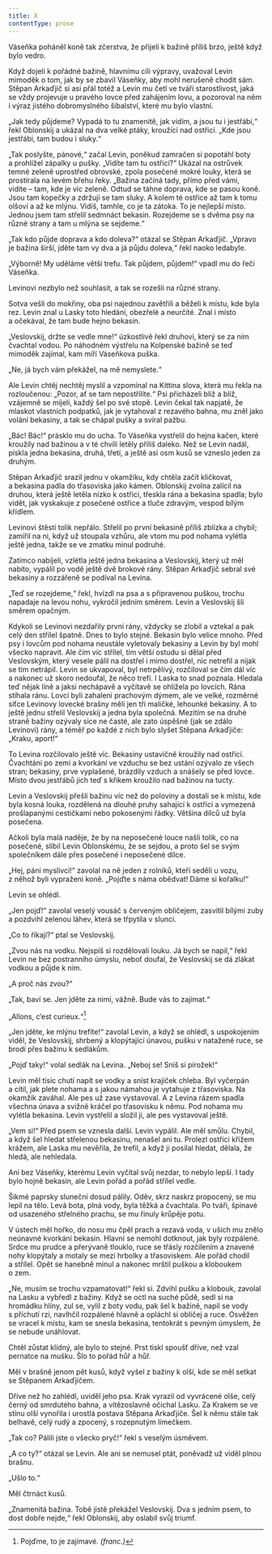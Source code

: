 ```yaml
---
title: X
contentType: prose
---
```


<section>

Váseňka poháněl koně tak zčerstva, že přijeli k bažině příliš brzo, ještě když bylo vedro.

Když dojeli k pořádné bažině, hlavnímu cíli výpravy, uvažoval Levin mimoděk o tom, jak by se zbavil Váseňky, aby mohl nerušeně chodit sám. Stěpan Arkaďjič si asi přál totéž a Levin mu četl ve tváři starostlivost, jaká se vždy projevuje u pravého lovce před zahájením lovu, a pozoroval na něm i výraz jistého dobromyslného šibalství, které mu bylo vlastní.

„Jak tedy půjdeme? Vypadá to tu znamenitě, jak vidím, a jsou tu i jestřábi,“ řekl Oblonskij a ukázal na dva velké ptáky, kroužící nad ostřicí. „Kde jsou jestřábi, tam budou i sluky.“

„Tak poslyšte, pánové,“ začal Levin, poněkud zamračen si popotáhl boty a prohlížel zápalky u pušky. „Vidíte tam tu ostřici?“ Ukázal na ostrůvek temné zeleně uprostřed obrovské, zpola posečené mokré louky, která se prostírala na levém břehu řeky. „Bažina začíná tady, přímo před vámi, vidíte – tam, kde je víc zeleně. Odtud se táhne doprava, kde se pasou koně. Jsou tam kopečky a zdržují se tam sluky. A kolem té ostřice až tam k tomu olšoví a až ke mlýnu. Vidíš, tamhle, co je ta zátoka. To je nejlepší místo. Jednou jsem tam střelil sedmnáct bekasin. Rozejdeme se s dvěma psy na různé strany a tam u mlýna se sejdeme.“

„Tak kdo půjde doprava a kdo doleva?“ otázal se Stěpan Arkaďjič. „Vpravo je bažina širší, jděte tam vy dva a já půjdu doleva,“ řekl naoko ledabyle.

„Výborně! My uděláme větší trefu. Tak půjdem, půjdem!“ vpadl mu do řeči Váseňka.

Levinovi nezbylo než souhlasit, a tak se rozešli na různé strany.

Sotva vešli do mokřiny, oba psi najednou zavětřili a běželi k místu, kde byla rez. Levin znal u Lasky toto hledání, obezřelé a neurčité. Znal i místo a očekával, že tam bude hejno bekasin.

„Veslovskij, držte se vedle mne!“ úzkostlivě řekl druhovi, který se za ním čvachtal vodou. Po náhodném výstřelu na Kolpenské bažině se teď mimoděk zajímal, kam míří Váseňkova puška.

„Ne, já bych vám překážel, na mě nemyslete.“

Ale Levin chtěj nechtěj myslil a vzpomínal na Kittina slova, která mu řekla na rozloučenou: „Pozor, ať se tam nepostřílíte.“ Psi přicházeli blíž a blíž, vzájemně se míjeli, každý šel po své stopě. Levin čekal tak napjatě, že mlaskot vlastních podpatků, jak je vytahoval z rezavého bahna, mu zněl jako volání bekasiny, a tak se chápal pušky a svíral pažbu.

„Bác! Bác!“ prásklo mu do ucha. To Váseňka vystřelil do hejna kačen, které kroužily nad bažinou a v té chvíli letěly příliš daleko. Než se Levin nadál, pískla jedna bekasina, druhá, třetí, a ještě asi osm kusů se vzneslo jeden za druhým.

Stěpan Arkaďjič srazil jednu v okamžiku, kdy chtěla začít kličkovat, a bekasina padla do třasoviska jako kámen. Oblonskij zvolna zalícil na druhou, která ještě letěla nízko k ostřici, třeskla rána a bekasina spadla; bylo vidět, jak vyskakuje z posečené ostřice a tluče zdravým, vespod bílým křídlem.

Levinovi štěstí tolik nepřálo. Střelil po první bekasině příliš zblízka a chybil; zamířil na ni, když už stoupala vzhůru, ale vtom mu pod nohama vylétla ještě jedna, takže se ve zmatku minul podruhé.

Zatímco nabíjeli, vzlétla ještě jedna bekasina a Veslovskij, který už měl nabito, vypálil po vodě ještě dvě brokové rány. Stěpan Arkaďjič sebral své bekasiny a rozzářeně se podíval na Levina.

„Teď se rozejdeme,“ řekl, hvízdl na psa a s připravenou puškou, trochu napadaje na levou nohu, vykročil jedním směrem. Levin a Veslovskij šli směrem opačným.

Kdykoli se Levinovi nezdařily první rány, vždycky se zlobil a vzte­kal a pak celý den střílel špatně. Dnes to bylo stejné. Bekasin bylo velice mnoho. Před psy i lovcům pod nohama neustále vyletovaly bekasiny a Levin by byl mohl všecko napravit. Ale čím víc střílel, tím větší ostudu si dělal před Veslovským, který vesele pálil na dostřel i mimo dostřel, nic netrefil a nijak se tím netrápil. Levin se ukvapoval, byl netrpělivý, rozčiloval se čím dál víc a nakonec už skoro nedoufal, že něco trefí. I Laska to snad poznala. Hledala teď nějak líně a jaksi nechápavě a vyčítavě se ohlížela po lovcích. Rána stíhala ránu. Lovci byli zahaleni prachovým dýmem, ale ve velké, rozměrné síťce Levinovy lovecké brašny měli jen tři maličké, lehounké bekasiny. A to ještě jednu střelil Veslovskij a jedna byla společná. Mezitím se na druhé straně bažiny ozývaly sice ne časté, ale zato úspěšné (jak se zdálo Levinovi) rány, a téměř po každé z nich bylo slyšet Stěpana Arkaďjiče: „Kraku, aport!“

To Levina rozčilovalo ještě víc. Bekasiny ustavičně kroužily nad ostřicí. Čvachtání po zemi a kvorkání ve vzduchu se bez ustání ozývalo ze všech stran; bekasiny, prve vyplašené, brázdily vzduch a snášely se před lovce. Místo dvou jestřábů jich teď s křikem kroužilo nad bažinou na tucty.

Levin a Veslovskij přešli bažinu víc než do poloviny a dostali se k místu, kde byla kosná louka, rozdělená na dlouhé pruhy sahající k ostřici a vymezená prošlapanými cestičkami nebo pokosenými řádky. Většina dílců už byla posečena.

Ačkoli byla malá naděje, že by na neposečené louce našli tolik, co na posečené, slíbil Levin Oblonskému, že se sejdou, a proto šel se svým společníkem dále přes posečené i neposečené dílce.

„Hej, páni myslivci!“ zavolal na ně jeden z rolníků, kteří seděli u vozu, z něhož byli vypraženi koně. „Pojďte s náma obědvat! Dáme si kořalku!“

Levin se ohlédl.

„Jen pojď!“ zavolal veselý vousáč s červeným obličejem, zasvítil bílými zuby a pozdvihl zelenou láhev, která se třpytila v slunci.

„Co to říkají?“ ptal se Veslovskij.

„Zvou nás na vodku. Nejspíš si rozdělovali louku. Já bych se napil,“ řekl Levin ne bez postranního úmyslu, neboť doufal, že Veslovskij se dá zlákat vodkou a půjde k nim.

„A proč nás zvou?“

„Tak, baví se. Jen jděte za nimi, vážně. Bude vás to zajímat.“

„Allons, c’est curieux.“[^18]

„Jen jděte, ke mlýnu trefíte!“ zavolal Levin, a když se ohlédl, s uspokojením viděl, že Veslovskij, shrbený a klopýtající únavou, pušku v natažené ruce, se brodí přes bažinu k sedlákům.

„Pojď taky!“ volal sedlák na Levina. „Neboj se! Sníš si pirožek!“

Levin měl tisíc chutí napít se vodky a sníst krajíček chleba. Byl vyčerpán a cítil, jak plete nohama a s jakou námahou je vytahuje z třasoviska. Na okamžik zaváhal. Ale pes už zase vystavoval. A z Levina rázem spadla všechna únava a svižně kráčel po třasovisku k němu. Pod nohama mu vylétla bekasina. Levin vystřelil a složil ji, ale pes vystavoval ještě.

„Vem si!“ Před psem se vznesla další. Levin vypálil. Ale měl smůlu. Chybil, a když šel hledat střelenou bekasinu, nenašel ani tu. Prolezl ostřici křížem krážem, ale Laska mu nevěřila, že trefil, a když ji posílal hledat, dělala, že hledá, ale nehledala.

Ani bez Váseňky, kterému Levin vyčítal svůj nezdar, to nebylo lepší. I tady bylo hojně bekasin, ale Levin pořád a pořád střílel vedle.

Šikmé paprsky sluneční dosud pálily. Oděv, skrz naskrz propocený, se mu lepil na tělo. Levá bota, plná vody, byla těžká a čvachtala. Po tváři, špinavé od usazeného střelného prachu, se mu řinuly krůpěje potu.

V ústech měl hořko, do nosu mu čpěl prach a rezavá voda, v uších mu znělo neúnavné kvorkání bekasin. Hlavní se nemohl dotknout, jak byly rozpálené. Srdce mu prudce a přerývaně tlouklo, ruce se třásly rozčilením a znavené nohy klopýtaly a motaly se mezi hrbolky a třasoviskem. Ale pořád chodil a střílel. Opět se hanebně minul a nakonec mrštil puškou a kloboukem o zem.

„Ne, musím se trochu vzpamatovat!“ řekl si. Zdvihl pušku a klobouk, zavolal na Lasku a vybředl z bažiny. Když se octl na suché půdě, sedl si na hromádku hlíny, zul se, vylil z boty vodu, pak šel k bažině, napil se vody s příchutí rzi, navlhčil rozpálené hlavně a opláchl si obličej a ruce. Osvěžen se vracel k místu, kam se snesla bekasina, tentokrát s pevným úmyslem, že se nebude unáhlovat.

Chtěl zůstat klidný, ale bylo to stejné. Prst tiskl spoušť dříve, než vzal pernatce na mušku. Šlo to pořád hůř a hůř.

Měl v brašně jenom pět kusů, když vyšel z bažiny k olší, kde se měl setkat se Stěpanem Arkaďjičem.

Dříve než ho zahlédl, uviděl jeho psa. Krak vyrazil od vyvrácené olše, celý černý od smrdutého bahna, a vítězoslavně očichal Lasku. Za Krakem se ve stínu olší vynořila i urostlá postava Stěpana Arka­ďjiče. Šel k němu stále tak belhavě, celý rudý a zpocený, s rozepnutým límečkem.

„Tak co? Pálili jste o všecko pryč!“ řekl s veselým úsměvem.

„A co ty?“ otázal se Levin. Ale ani se nemusel ptát, poněvadž už viděl plnou brašnu.

„Ušlo to.“

Měl čtrnáct kusů.

„Znamenitá bažina. Tobě jistě překážel Veslovskij. Dva s jedním psem, to dost dobře nejde,“ řekl Oblonskij, aby oslabil svůj triumf.

</section>

<section>

[^18]: Pojďme, to je zajímavé. _(franc.)_

</section>
